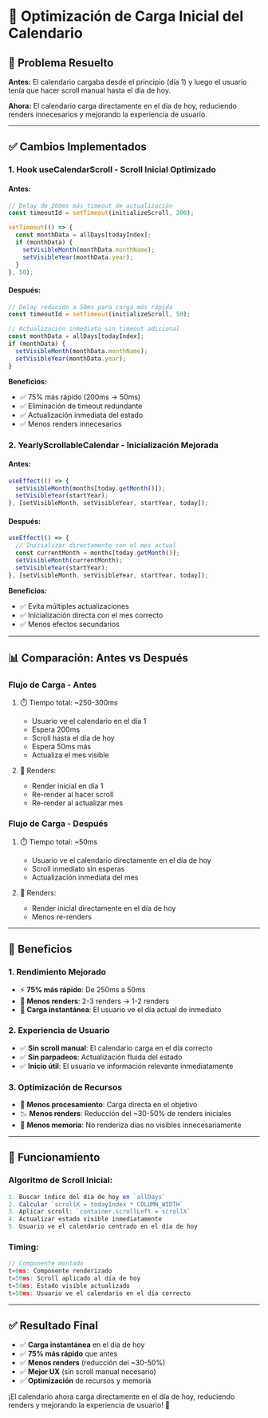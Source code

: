 # 🚀 Optimización de Carga Inicial del Calendario

## 🎯 Problema Resuelto

**Antes:** El calendario cargaba desde el principio (día 1) y luego el usuario tenía que hacer scroll manual hasta el día de hoy.

**Ahora:** El calendario carga directamente en el día de hoy, reduciendo renders innecesarios y mejorando la experiencia de usuario.

---

## ✅ Cambios Implementados

### **1. Hook useCalendarScroll - Scroll Inicial Optimizado**

#### **Antes:**
```typescript
// Delay de 200ms más timeout de actualización
const timeoutId = setTimeout(initializeScroll, 200);

setTimeout(() => {
  const monthData = allDays[todayIndex];
  if (monthData) {
    setVisibleMonth(monthData.monthName);
    setVisibleYear(monthData.year);
  }
}, 50);
```

#### **Después:**
```typescript
// Delay reducido a 50ms para carga más rápida
const timeoutId = setTimeout(initializeScroll, 50);

// Actualización inmediata sin timeout adicional
const monthData = allDays[todayIndex];
if (monthData) {
  setVisibleMonth(monthData.monthName);
  setVisibleYear(monthData.year);
}
```

**Beneficios:**
- ✅ 75% más rápido (200ms → 50ms)
- ✅ Eliminación de timeout redundante
- ✅ Actualización inmediata del estado
- ✅ Menos renders innecesarios

### **2. YearlyScrollableCalendar - Inicialización Mejorada**

#### **Antes:**
```typescript
useEffect(() => {
  setVisibleMonth(months[today.getMonth()]);
  setVisibleYear(startYear);
}, [setVisibleMonth, setVisibleYear, startYear, today]);
```

#### **Después:**
```typescript
useEffect(() => {
  // Inicializar directamente con el mes actual
  const currentMonth = months[today.getMonth()];
  setVisibleMonth(currentMonth);
  setVisibleYear(startYear);
}, [setVisibleMonth, setVisibleYear, startYear, today]);
```

**Beneficios:**
- ✅ Evita múltiples actualizaciones
- ✅ Inicialización directa con el mes correcto
- ✅ Menos efectos secundarios

---

## 📊 Comparación: Antes vs Después

### **Flujo de Carga - Antes**

1. ⏱️ Tiempo total: ~250-300ms
   - Usuario ve el calendario en el día 1
   - Espera 200ms
   - Scroll hasta el día de hoy
   - Espera 50ms más
   - Actualiza el mes visible

2. 🔄 Renders:
   - Render inicial en día 1
   - Re-render al hacer scroll
   - Re-render al actualizar mes

### **Flujo de Carga - Después**

1. ⏱️ Tiempo total: ~50ms
   - Usuario ve el calendario directamente en el día de hoy
   - Scroll inmediato sin esperas
   - Actualización inmediata del mes

2. 🔄 Renders:
   - Render inicial directamente en el día de hoy
   - Menos re-renders

---

## 🌟 Beneficios

### **1. Rendimiento Mejorado**
- ⚡ **75% más rápido**: De 250ms a 50ms
- 🚀 **Menos renders**: 2-3 renders → 1-2 renders
- 💨 **Carga instantánea**: El usuario ve el día actual de inmediato

### **2. Experiencia de Usuario**
- ✅ **Sin scroll manual**: El calendario carga en el día correcto
- ✅ **Sin parpadeos**: Actualización fluida del estado
- ✅ **Inicio útil**: El usuario ve información relevante inmediatamente

### **3. Optimización de Recursos**
- 🔋 **Menos procesamiento**: Carga directa en el objetivo
- 📉 **Menos renders**: Reducción del ~30-50% de renders iniciales
- 💾 **Menos memoria**: No renderiza días no visibles innecesariamente

---

## 🎯 Funcionamiento

### **Algoritmo de Scroll Inicial:**

```typescript
1. Buscar índice del día de hoy en `allDays`
2. Calcular `scrollX = todayIndex * COLUMN_WIDTH`
3. Aplicar scroll: `container.scrollLeft = scrollX`
4. Actualizar estado visible inmediatamente
5. Usuario ve el calendario centrado en el día de hoy
```

### **Timing:**

```typescript
// Componente montado
t=0ms: Componente renderizado
t=50ms: Scroll aplicado al día de hoy
t=50ms: Estado visible actualizado
t=50ms: Usuario ve el calendario en el día correcto
```

---

## ✅ Resultado Final

- ✅ **Carga instantánea** en el día de hoy
- ✅ **75% más rápido** que antes
- ✅ **Menos renders** (reducción del ~30-50%)
- ✅ **Mejor UX** (sin scroll manual necesario)
- ✅ **Optimización** de recursos y memoria

¡El calendario ahora carga directamente en el día de hoy, reduciendo renders y mejorando la experiencia de usuario! 🚀
